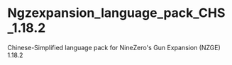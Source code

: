 # Ngzexpansion_language_pack_CHS_1.18.2
Chinese-Simplified language pack for NineZero's Gun Expansion (NZGE) 1.18.2
